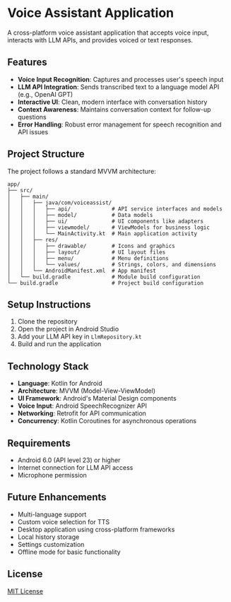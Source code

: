 # Voice Assistant Application

A cross-platform voice assistant application that accepts voice input, interacts with LLM APIs, and provides voiced or text responses.

## Features

- **Voice Input Recognition**: Captures and processes user's speech input
- **LLM API Integration**: Sends transcribed text to a language model API (e.g., OpenAI GPT)
- **Interactive UI**: Clean, modern interface with conversation history
- **Context Awareness**: Maintains conversation context for follow-up questions
- **Error Handling**: Robust error management for speech recognition and API issues

## Project Structure

The project follows a standard MVVM architecture:

```
app/
├── src/
│   ├── main/
│   │   ├── java/com/voiceassist/
│   │   │   ├── api/             # API service interfaces and models
│   │   │   ├── model/           # Data models 
│   │   │   ├── ui/              # UI components like adapters
│   │   │   ├── viewmodel/       # ViewModels for business logic
│   │   │   └── MainActivity.kt  # Main application activity
│   │   ├── res/
│   │   │   ├── drawable/        # Icons and graphics
│   │   │   ├── layout/          # UI layout files
│   │   │   ├── menu/            # Menu definitions
│   │   │   └── values/          # Strings, colors, and dimensions
│   │   └── AndroidManifest.xml  # App manifest
│   └── build.gradle             # Module build configuration
└── build.gradle                 # Project build configuration
```

## Setup Instructions

1. Clone the repository
2. Open the project in Android Studio
3. Add your LLM API key in `LlmRepository.kt`
4. Build and run the application

## Technology Stack

- **Language**: Kotlin for Android
- **Architecture**: MVVM (Model-View-ViewModel)
- **UI Framework**: Android's Material Design components
- **Voice Input**: Android SpeechRecognizer API
- **Networking**: Retrofit for API communication
- **Concurrency**: Kotlin Coroutines for asynchronous operations

## Requirements

- Android 6.0 (API level 23) or higher
- Internet connection for LLM API access
- Microphone permission

## Future Enhancements

- Multi-language support
- Custom voice selection for TTS
- Desktop application using cross-platform frameworks
- Local history storage
- Settings customization
- Offline mode for basic functionality

## License

[MIT License](LICENSE) 